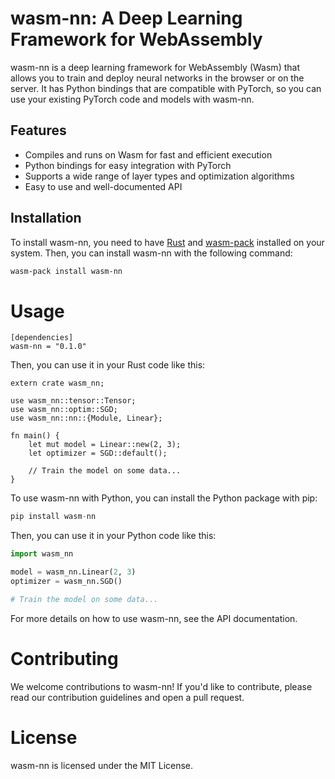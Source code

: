 
# wasm-nn: A Deep Learning Framework for WebAssembly

wasm-nn is a deep learning framework for WebAssembly (Wasm) that allows you to train and deploy neural networks in the browser or on the server. It has Python bindings that are compatible with PyTorch, so you can use your existing PyTorch code and models with wasm-nn.

## Features

- Compiles and runs on Wasm for fast and efficient execution
- Python bindings for easy integration with PyTorch
- Supports a wide range of layer types and optimization algorithms
- Easy to use and well-documented API

## Installation

To install wasm-nn, you need to have [Rust](https://www.rust-lang.org/) and [wasm-pack](https://rustwasm.github.io/wasm-pack/) installed on your system. Then, you can install wasm-nn with the following command:

```bash
wasm-pack install wasm-nn
```

# Usage

```
[dependencies]
wasm-nn = "0.1.0"
```

Then, you can use it in your Rust code like this:

```
extern crate wasm_nn;

use wasm_nn::tensor::Tensor;
use wasm_nn::optim::SGD;
use wasm_nn::nn::{Module, Linear};

fn main() {
    let mut model = Linear::new(2, 3);
    let optimizer = SGD::default();

    // Train the model on some data...
}
```

To use wasm-nn with Python, you can install the Python package with pip:

```python
pip install wasm-nn
```
Then, you can use it in your Python code like this:

```python
import wasm_nn

model = wasm_nn.Linear(2, 3)
optimizer = wasm_nn.SGD()

# Train the model on some data...
```

For more details on how to use wasm-nn, see the API documentation.

# Contributing
We welcome contributions to wasm-nn! If you'd like to contribute, please read our contribution guidelines and open a pull request.

# License
wasm-nn is licensed under the MIT License.
